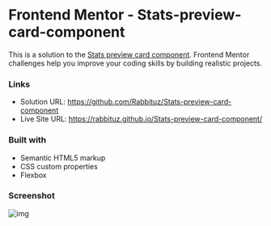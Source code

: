 # Frontend Mentor - Stats-preview-card-component

This is a solution to the [Stats preview card component](https://www.frontendmentor.io/challenges/stats-preview-card-component-8JqbgoU62/hub). Frontend Mentor challenges help you improve your coding skills by building realistic projects. 
### Links

- Solution URL: https://github.com/Rabbituz/Stats-preview-card-component
- Live Site URL: https://rabbituz.github.io/Stats-preview-card-component/

### Built with

- Semantic HTML5 markup
- CSS custom properties
- Flexbox

### Screenshot
![img](https://github.com/Rabbituz/Stats-preview-card-component/assets/107909869/76c73c1a-0c09-4b06-b451-e316a7dac005)
